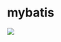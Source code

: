 # mybatis

![](https://ss1.bdstatic.com/70cFvXSh_Q1YnxGkpoWK1HF6hhy/it/u=1754672959,1762799070&fm=26&gp=0.jpg)